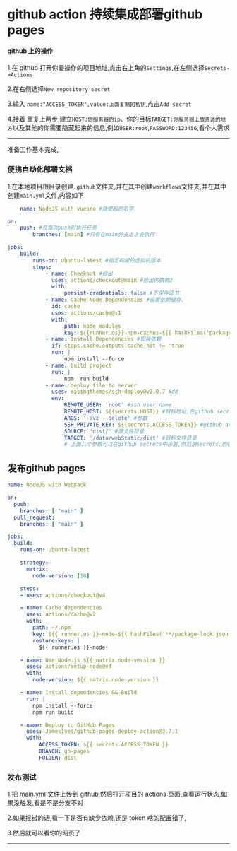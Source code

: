 # github action 持续集成部署github pages
#### github 上的操作

1.在 github 打开你要操作的项目地址,点击右上角的`Settings`,在左侧选择`Secrets->Actions`

2.在右侧选择`New repository secret`

3.输入 `name:"ACCESS_TOKEN",value:上面复制的私钥`,点击`Add secret`

4.接着 重复上两步,建立`HOST:你服务器的ip`、你的目标`TARGET:你服务器上放资源的地方`以及其他的你需要隐藏起来的信息,例如`USER:root`,`PASSWORD:123456`,看个人需求

---

准备工作基本完成,

### 便携自动化部署文档

1.在本地项目根目录创建`.github`文件夹,并在其中创建`workflows`文件夹,并在其中创建`main.yml`文件,内容如下

```yaml
    name: NodeJS with vuepro #随便起的名字

on:
    push: #在每次push时执行任务
        branches: [main] #只有在main分支上才会执行

jobs:
    build:
        runs-on: ubuntu-latest #指定构建的虚拟机版本
        steps:
            - name: Checkout #检出
              uses: actions/checkout@main #检出的依赖2
              with:
                  persist-credentials: false #不保存证书
            - name: Cache Node Dependencies #设置依赖缓存.
              id: cache
              uses: actions/cache@v1
              with:
                  path: node_modules
                  key: ${{runner.os}}-npm-caches-${{ hashFiles('package-lock.json')}}
            - name: Install Dependencies #安装依赖
              if: steps.cache.outputs.cache-hit != 'true'
              run: |
                  npm install --force
            - name: build project
              run: |
                  npm  run build
            - name: deploy file to server
              uses: easingthemes/ssh-deploy@v2.0.7 #dd
              env:
                  REMOTE_USER: 'root' #ssh user name
                  REMOTE_HOST: ${{secrets.HOST}} #目标地址,在github secrets中设置
                  ARGS: '-avz --delete' #参数
                  SSH_PRIVATE_KEY: ${{secrets.ACCESS_TOKEN}} #github access token
                  SOURCE: 'dist/' #源文件目录
                  TARGET: '/data/webStatic/dist' #目标文件目录
                  # 上面几个参数可以在github secrets中设置,然后用secrets.的模式引用
```
## 发布github pages
```yml
name: NodeJS with Webpack

on:
  push:
    branches: [ "main" ]
  pull_request:
    branches: [ "main" ]

jobs:
  build:
    runs-on: ubuntu-latest

    strategy:
      matrix:
        node-version: [18]

    steps:
    - uses: actions/checkout@v4

    - name: Cache dependencies
      uses: actions/cache@v2
      with:
        path: ~/.npm
        key: ${{ runner.os }}-node-${{ hashFiles('**/package-lock.json') }}
        restore-keys: |
          ${{ runner.os }}-node-

    - name: Use Node.js ${{ matrix.node-version }}
      uses: actions/setup-node@v4
      with:
        node-version: ${{ matrix.node-version }}

    - name: Install dependencies && Build
      run: |
        npm install --force
        npm run build

    - name: Deploy to GitHub Pages
      uses: JamesIves/github-pages-deploy-action@3.7.1
      with:
          ACCESS_TOKEN: ${{ secrets.ACCESS_TOKEN }}
          BRANCH: gh-pages
          FOLDER: dist

```
### 发布测试

1.把 main.yml 文件上传到 github,然后打开项目的 actions 页面,查看运行状态,如果没触发,看是不是分支不对

2.如果报错的话,看一下是否有缺少依赖,还是 token 啥的配置错了,

3.然后就可以看你的网页了

---